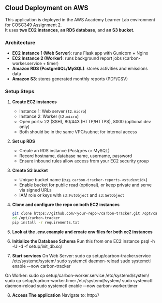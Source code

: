 ## Cloud Deployment on AWS

This application is deployed in the AWS Academy Learner Lab environment for COSC349 Assignment 2.  
It uses **two EC2 instances**, **an RDS database**, and **an S3 bucket**.

### Architecture
- **EC2 Instance 1 (Web Server)**: runs Flask app with Gunicorn + Nginx
- **EC2 Instance 2 (Worker)**: runs background report jobs (carbon-worker.service + timer)
- **Amazon RDS (PostgreSQL/MySQL)**: stores activities and emissions data
- **Amazon S3**: stores generated monthly reports (PDF/CSV)

### Setup Steps

1. **Create EC2 instances**
   - Instance 1: Web server (`t2.micro`)
   - Instance 2: Worker (`t2.micro`)
   - Open ports: 22 (SSH), 80/443 (HTTP/HTTPS), 8000 (optional dev only)
   - Both should be in the same VPC/subnet for internal access

2. **Set up RDS**
   - Create an RDS instance (Postgres or MySQL)
   - Record hostname, database name, username, password
   - Ensure inbound rules allow access from your EC2 security group

3. **Create S3 bucket**
   - Unique bucket name (e.g. `carbon-tracker-reports-<studentid>`)
   - Enable bucket for public read (optional), or keep private and serve via signed URLs
   - IAM role or keys with `s3:PutObject` and `s3:GetObject`

4. **Clone and configure the repo on both EC2 instances**
   ```bash
   git clone https://github.com/<your-repo>/carbon-tracker.git /opt/carbon-tracker
   cd /opt/carbon-tracker
   pip install -r requirements.txt

5. **Look at the .env.example and create env files for both ec2 instances**

6. **Initialize the Database Schema**
Run this from one EC2 instance
psql -h <rds-endpoint> -U <dbuser> -d <dbname> -f setup/init_db.sql

7. **Start services**
On Web Server: 
sudo cp setup/carbon-tracker.service /etc/systemd/system/
sudo systemctl daemon-reload
sudo systemctl enable --now carbon-tracker

On Worker:
sudo cp setup/carbon-worker.service /etc/systemd/system/
sudo cp setup/carbon-worker.timer /etc/systemd/system/
sudo systemctl daemon-reload
sudo systemctl enable --now carbon-worker.timer

8. **Access The application**
Navigate to: http://<ec2-public-dns>
